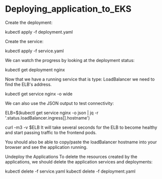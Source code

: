 # Deploying_application_to_EKS

Create the deployment:

kubectl apply -f deployment.yaml

Create the service:

kubectl apply -f service.yaml

We can watch the progress by looking at the deployment status:

kubectl get deployment nginx

Now that we have a running service that is type: LoadBalancer we need to find the ELB's address.

kubectl get service nginx -o wide

We can also use the JSON output to test connectivity:

ELB=$(kubectl get service nginx -o json | jq -r '.status.loadBalancer.ingress[].hostname')

curl -m3 -v $ELB
It will take several seconds for the ELB to become healthy and start passing traffic to the frontend pods.

You should also be able to copy/paste the loadBalancer hostname into your browser and see the application running.

Undeploy the Applications
To delete the resources created by the applications, we should delete the application services and deployments:

kubectl delete -f service.yaml
kubectl delete -f deployment.yaml
